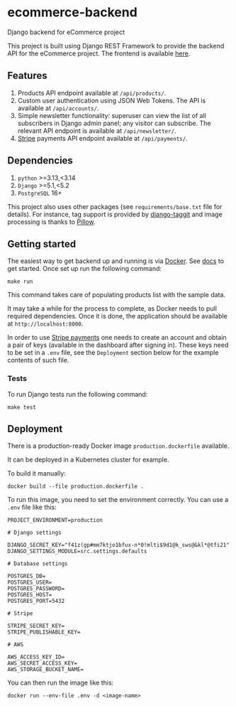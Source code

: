 # ecommerce-backend

Django backend for eCommerce project

This project is built using Django REST Framework to provide the backend API
for the eCommerce project. The frontend is available
[here](https://github.com/kkosiba/ecommerce-frontend).

## Features

1. Products API endpoint available at `/api/products/`.
2. Custom user authentication using JSON Web Tokens. The API is available
   at `/api/accounts/`.
2. Simple newsletter functionality: superuser can view the list of all
   subscribers in Django admin panel; any visitor can subscribe. The relevant
   API endpoint is available at `/api/newsletter/`.
3. [Stripe](https://stripe.com/) payments API endpoint available
   at `/api/payments/`.

## Dependencies

1. `python` >=3.13,<3.14
2. `Django` >=5.1,<5.2
3. `PostgreSQL` 16+

This project also uses other packages (see `requirements/base.txt` file for
details). For instance, tag support is provided by
[django-taggit](https://github.com/alex/django-taggit) and image processing is
thanks to [Pillow](https://github.com/python-pillow/Pillow).

## Getting started

The easiest way to get backend up and running is via
[Docker](https://www.docker.com/). See
[docs](https://docs.docker.com/get-started/) to get started. Once set up run
the following command:

`make run`

This command takes care of populating products list with the sample data.

It may take a while for the process to complete, as Docker needs to pull
required dependencies. Once it is done, the application should be available
at `http://localhost:8000`.

In order to use [Stripe payments](https://stripe.com/) one needs to create an
account and obtain a pair of keys (available in the dashboard after signing in).
These keys need to be set in a `.env` file, see the `Deployment` section below
for the example contents of such file.

### Tests

To run Django tests run the following command:

```
make test
```

## Deployment

There is a production-ready Docker image `production.dockerfile` available.

It can be deployed in a Kubernetes cluster for example.

To build it manually:

```shell
docker build --file production.dockerfile .
```

To run this image, you need to set the environment correctly. You can use a `.env` file like this:

```dotenv
PROJECT_ENVIRONMENT=production

# Django settings

DJANGO_SECRET_KEY="f41z(gp#mm7ktjo1bfux-n*0!mlti$9d1@k_sws@&kl*@tfi21"
DJANGO_SETTINGS_MODULE=src.settings.defaults

# Database settings

POSTGRES_DB=
POSTGRES_USER=
POSTGRES_PASSWORD=
POSTGRES_HOST=
POSTGRES_PORT=5432

# Stripe

STRIPE_SECRET_KEY=
STRIPE_PUBLISHABLE_KEY=

# AWS

AWS_ACCESS_KEY_ID=
AWS_SECRET_ACCESS_KEY=
AWS_STORAGE_BUCKET_NAME=
```

You can then run the image like this:

```shell
docker run --env-file .env -d <image-name>
```
